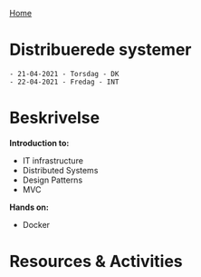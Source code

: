 [Home](modul-4-2.md)
# Distribuerede systemer
    - 21-04-2021 - Torsdag - DK
    - 22-04-2021 - Fredag - INT


# Beskrivelse
**Introduction to:**

- IT infrastructure
- Distributed Systems
- Design Patterns
- MVC

**Hands on:**
- Docker



# Resources & Activities

